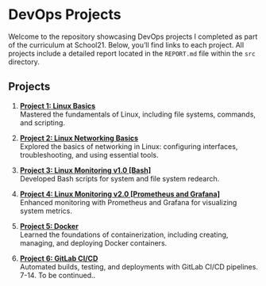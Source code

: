 # DevOps Projects

Welcome to the repository showcasing DevOps projects I completed as part of the curriculum at School21. Below, you’ll find links to each project. All projects include a detailed report located in the `REPORT.md` file within the `src` directory.

## Projects

1. [**Project 1: Linux Basics**](./Linux_Basics/src/REPORT.md)  
   Mastered the fundamentals of Linux, including file systems, commands, and scripting.

2. [**Project 2: Linux Networking Basics**](./Linux_Networking_Basics/src/REPORT.md)  
   Explored the basics of networking in Linux: configuring interfaces, troubleshooting, and using essential tools.

3. [**Project 3: Linux Monitoring v1.0 [Bash]**](./Linux_Monitoring_v1/src/REPORT.md)  
   Developed Bash scripts for system and file system redearch.

4. [**Project 4: Linux Monitoring v2.0 [Prometheus and Grafana]**](./Linux_Monitoring_v2/src/REPORT.md)  
   Enhanced monitoring with Prometheus and Grafana for visualizing system metrics.

5. [**Project 5: Docker**](./Docker/src/REPORT.md)  
   Learned the foundations of containerization, including creating, managing, and deploying Docker containers.

6. [**Project 6: GitLab CI/CD**](./CI_CD/src/REPORT.md)  
   Automated builds, testing, and deployments with GitLab CI/CD pipelines.
7-14. To be continued..
